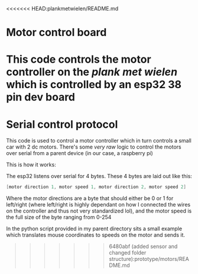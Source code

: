 <<<<<<< HEAD:plankmetwielen/README.md
# Motor control board

This code controls the motor controller on the *plank met wielen* which is controlled by an esp32 38 pin dev board
=======
# Serial control protocol

This code is used to control a motor controller which in turn controls a small car with 2 dc motors.
There's some *very raw* logic to control the motors over serial from a parent device (in our case, a raspberry pi)

This is how it works:

The esp32 listens over serial for 4 bytes. These 4 bytes are laid out like this:

```C
[motor direction 1, motor speed 1, motor direction 2, motor speed 2]
```

Where the motor directions are a byte that should either be 0 or 1 for left/right (where left/right is highly dependant on how I connected the wires on the controller and thus not very standardized lol), and the motor speed is the full size of the byte ranging from 0-254

In the python script provided in my parent directory sits a small example which translates mouse coordinates to speeds on the motor and sends it.
>>>>>>> 6480abf (added sensor and changed folder structure):prototype/motors/README.md
